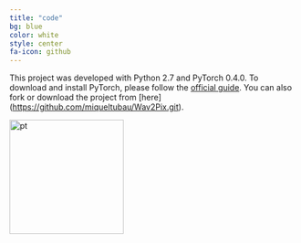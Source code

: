 ```yaml
---
title: "code"
bg: blue
color: white
style: center
fa-icon: github
---
```


This project was developed with Python 2.7 and PyTorch 0.4.0. To download and install PyTorch, please follow the [official guide](https://pytorch.org/). You can also fork or download the project from [here] (https://github.com/miqueltubau/Wav2Pix.git).

<img src="https://images.duckduckgo.com/iu/?u=https%3A%2F%2Fdevblogs.nvidia.com%2Fparallelforall%2Fwp-content%2Fuploads%2F2017%2F04%2Flogo.png&f=1" alt="pt" style="width: 200px;"/>
